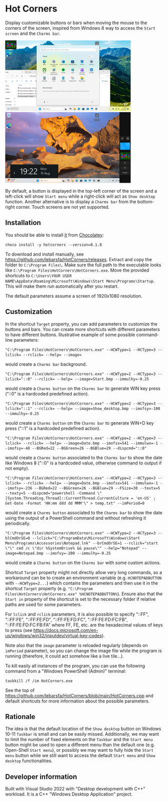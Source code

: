 # Hot Corners

Display customizable buttons or bars when moving the mouse to the corners of the screen, inspired from Windows 8 way to access the `Start screen` and the `Charms bar`.

<p float="left">
  <img src="./Screenshots/Button.png" width="400" alt="Button" />
  <img src="./Screenshots/CharmsBar.png" width="400" alt="Charms bar" />
</p>

By default, a button is displayed in the top-left corner of the screen and a left-click will show `Start menu` while a right-click will act as `Show desktop` function.
Another alternative is to display a `Charms bar` from the bottom-right corner.
Touch screens are not yet supported.

## Installation

You should be able to install [it](https://community.chocolatey.org/packages/hotcorners) from [Chocolatey](https://chocolatey.org/install):

	choco install -y hotcorners --version=0.1.8

To download and install manually, see https://github.com/lebarsfa/HotCorners/releases.
Extract and copy the folder to `C:\Program Files\`. Make sure the full path to the executable looks like `C:\Program Files\HotCorners\HotCorners.exe`.
Move the provided shortcuts to `C:\Users\YOUR USER NAME\AppData\Roaming\Microsoft\Windows\Start Menu\Programs\Startup`. This will make them run automatically after you restart.

The default parameters assume a screen of 1920x1080 resolution.

## Customization

In the shortcut `Target` property, you can add parameters to customize the buttons and bars. You can create more shortcuts with different parameters to have different buttons.
Illustrative example of some possible command-line parameters:

	"C:\Program Files\HotCorners\HotCorners.exe" --HCWType=1 --HCType=3 --lclick= --rclick= --help= --image=

would create a `Charms bar` background.

	"C:\Program Files\HotCorners\HotCorners.exe" --HCWType=2 --HCType=3 --lclick="::0" --rclick= --help= --image=Start.bmp --immulhy=-0.25

would create a `Charms button` on the `Charms bar` to generate WIN key press ("::0" is a hardcoded predefined action).

	"C:\Program Files\HotCorners\HotCorners.exe" --HCWType=2 --HCType=3 --lclick="::1" --rclick= --help= --image=Show_desktop.bmp --imofsy=-100 --immulhy=-0.25

would create a `Charms button` on the `Charms bar` to generate WIN+D key press ("::1" is a hardcoded predefined action).

	"C:\Program Files\HotCorners\HotCorners.exe" --HCWType=2 --HCType=3 --lclick= --rclick= --help= --image=Date.bmp --imofsx=541 --immulwx=-1 --imofsy=-48 --BGRed=22 --BGGreen=26 --BGBlue=29 --dispcmd="::0"

would create a `Charms button` associated to the `Charms bar` to show the date like Windows 8 ("::0" is a hardcoded value, otherwise command to output if not empty).

	"C:\Program Files\HotCorners\HotCorners.exe" --HCWType=2 --HCType=3 --lclick= --rclick= --help= --image=Date.bmp --imofsx=541 --immulwx=-1 --imofsy=-236 --BGRed=22 --BGGreen=26 --BGBlue=29 --FSize=30 --textx=5 --texty=5 --dispcmd="powershell -Command \"[System.Threading.Thread]::CurrentThread.CurrentCulture = 'en-US' ; Get-Date -Format 'HH:mm ddd dd MMM'\" > temp.txt" --imPeriod=0

would create a `Charms button` associated to the `Charms bar` to show the date using the output of a PowerShell command and without refreshing it periodically.

	"C:\Program Files\HotCorners\HotCorners.exe" --HCWType=2 --HCType=3 --blCmdOrSE=0 --lclick="C:\ProgramData\Microsoft\Windows\Start Menu\Programs\Accessories\Notepad.lnk" --brCmdOrSE=1 --rclick="start \"\" cmd /c \"dir %SystemDrive% && pause\"" --help="Notepad" --image=Notepad.bmp --imofsy=-200 --immulhy=-0.25

would create a `Charms button` on the `Charms bar` with some custom actions. 

Shortcut `Target` property might not directly allow very long commands, so a workaround can be to create an environment variable (e.g. `HCNOTEPADBUTTON` with `--HCWType=2...`) which contains the parameters and then use it in the shortcut `Target` property (e.g. `"C:\Program Files\HotCorners\HotCorners.exe" %HCNOTEPADBUTTON%`). Ensure also that the `Start in` property of the shortcut is set to the necessary folder if relative paths are used for some parameters.

For `lclick` and `rclick` parameters, it is also possible to specify "::FF", "::FF:FE", "::FF:FE:FD", "::FF:FE:FD:FC", "::FF:FE:FD:FC:FB", "::FF:FE:FD:FC:FB:FA" where FF, FE, etc. are the hexadecimal values of keys to press (see https://docs.microsoft.com/en-us/windows/win32/inputdev/virtual-key-codes).

Note also that the `image` parameter is reloaded regularly (depends on `imPeriod` parameter), so you can change the image file while the program is running (therefore, it could act somehow like a live tile...).

To kill easily all instances of the program, you can use the following command from a "Windows PowerShell (Admin)" terminal:

	taskkill /f /im HotCorners.exe

See the top of https://github.com/lebarsfa/HotCorners/blob/main/HotCorners.cpp and default shortcuts for more information about the possible parameters.

## Rationale

The idea is that the default location of the `Show desktop` button on Windows 10-11 `Taskbar` is small and can be easily missed. Additionally, we may want to limit the number of fixed elements on the `Taskbar` and the `Start menu` button might be used to open a different menu than the default one (e.g. Open-Shell `Start menu`), or possibly we may want to fully hide the `Start menu` button while we still want to access the default `Start menu` and `Show desktop` functionalities.

[//]: # (
This is a multi-line comment.
You can write as many lines as you want in this comment.
Just make sure you keep everything within the parentheses.
)

## Developer information

Built with Visual Studio 2022 with "Desktop development with C++" workload. It is a C++ "Windows Desktop Application" project.

